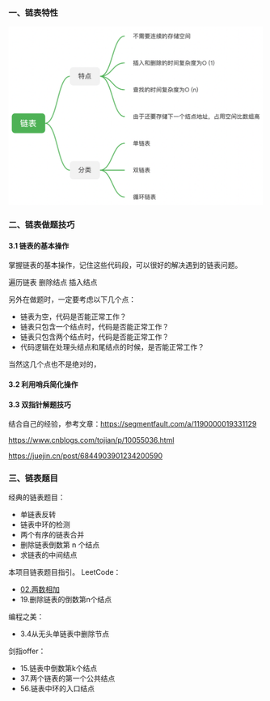 ### 一、链表特性

![链表特性](/articles/images/linkedlist.png)


### 二、链表做题技巧

#### 3.1 链表的基本操作
掌握链表的基本操作，记住这些代码段，可以很好的解决遇到的链表问题。

遍历链表
删除结点
插入结点

另外在做题时，一定要考虑以下几个点：
- 链表为空，代码是否能正常工作？
- 链表只包含一个结点时，代码是否能正常工作？
- 链表只包含两个结点时，代码是否能正常工作？
- 代码逻辑在处理头结点和尾结点的时候，是否能正常工作？

当然这几个点也不是绝对的，
#### 3.2 利用哨兵简化操作

#### 3.3 双指针解题技巧

结合自己的经验，参考文章：https://segmentfault.com/a/1190000019331129

https://www.cnblogs.com/tojian/p/10055036.html

https://juejin.cn/post/6844903901234200590

### 三、链表题目
经典的链表题目：
- 单链表反转
- 链表中环的检测
- 两个有序的链表合并
- 删除链表倒数第 n 个结点
- 求链表的中间结点

本项目链表题目指引。
LeetCode：
- [02.两数相加](../leetcode/02.两数相加/readme.md)
- 19.删除链表的倒数第n个结点

编程之美：
- 3.4从无头单链表中删除节点
  
剑指offer：
- 15.链表中倒数第k个结点
- 37.两个链表的第一个公共结点
- 56.链表中环的入口结点

